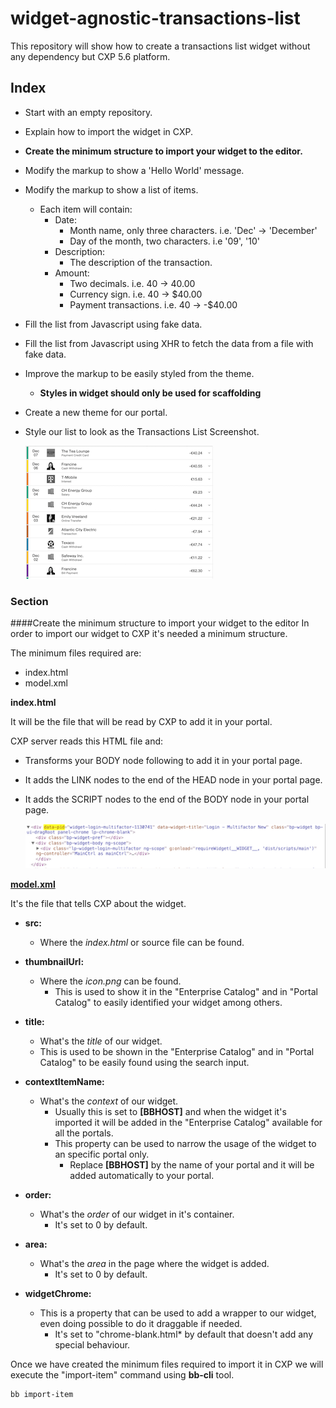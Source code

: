 # widget-agnostic-transactions-list
This repository will show how to create a transactions list widget without any dependency but CXP 5.6 platform.

## Index
* Start with an empty repository.
* Explain how to import the widget in CXP. 
* **Create the minimum structure to import your widget to the editor.**
* Modify the markup to show a 'Hello World' message.
* Modify the markup to show a list of items.
	* Each item will contain:
		* Date:
			* Month name, only three characters. i.e. 'Dec' -> 'December'
			* Day of the month, two characters. i.e '09', '10'
		* Description:
			* The description of the transaction.
		* Amount:
			* Two decimals. i.e. 40 -> 40.00
			* Currency sign. i.e. 40 -> $40.00
			* Payment transactions. i.e. 40 -> -$40.00
* Fill the list from Javascript using fake data.
* Fill the list from Javascript using XHR to fetch the data from a file with fake data.
* Improve the markup to be easily styled from the theme.
	* **Styles in widget should only be used for scaffolding**
* Create a new theme for our portal.
* Style our list to look as the Transactions List Screenshot.

  ![Transactions List](./readme-media/transactions-list-screenshot.png "Transactions List Screenshot")

### Section
####Create the minimum structure to import your widget to the editor
In order to import our widget to CXP it's needed a minimum structure.

The minimum files required are:
* index.html
* model.xml

**index.html**

It will be the file that will be read by CXP to add it in your portal.

CXP server reads this HTML file and:

* Transforms your BODY node following to add it in your portal page.
* It adds the LINK nodes to the end of the HEAD node in your portal page.
* It adds the SCRIPT nodes to the end of the BODY node in your portal page.

  ![Widget in Page](./readme-media/widget-structure-on-page.png "Widget Structure on Page")
  
**[model.xml](https://my.backbase.com/resources/documentation/portal/5.5.0/devd_depl_impe_ware_mode.html)**

It's the file that tells CXP about the widget.

* **src:** 
	* Where the *index.html* or source file can be found.
* **thumbnailUrl:** 
	* Where the *icon.png* can be found. 
		* This is used to show it in the "Enterprise Catalog" and in "Portal Catalog" to easily identified your widget among others.
* **title:** 
	* What's the *title* of our widget.
 	* This is used to be shown in the "Enterprise Catalog" and in "Portal Catalog" to be easily found using the search input.
* **contextItemName:**
	* What's the *context* of our widget.
		* Usually this is set to **[BBHOST]** and when the widget it's imported it will be added in the "Enterprise Catalog" available for all the portals.
 		* This property can be used to narrow the usage of the widget to an specific portal only. 
 			* Replace **[BBHOST]** by the name of your portal and it will be added automatically to your portal.
 			
* **order:**
	* What's the *order* of our widget in it's container.
		* It's set to 0 by default.
* **area:**
	* What's the *area* in the page where the widget is added.
		* It's set to 0 by default.
* **widgetChrome:**
	* This is a property that can be used to add a wrapper to our widget, even doing possible to do it draggable if needed.
		* It's set to "chrome-blank.html* by default that doesn't add any special behaviour.


Once we have created the minimum files required to import it in CXP we will execute the "import-item" command using **bb-cli** tool.

```
bb import-item
```
